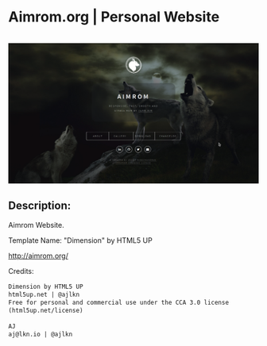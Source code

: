 <h1>Aimrom.org | Personal Website</h1><br>
<img src="images/Webscreenshot.png">
<br>
<h2>Description:</h2>
<p>Aimrom Website.</p>
<p>Template Name: "Dimension" by HTML5 UP</p>

http://aimrom.org/

Credits:

	Dimension by HTML5 UP
	html5up.net | @ajlkn
	Free for personal and commercial use under the CCA 3.0 license (html5up.net/license)

	AJ
	aj@lkn.io | @ajlkn
